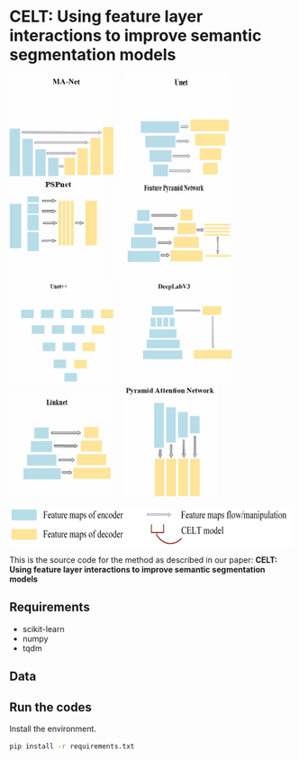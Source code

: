 # CELT: Using feature layer interactions to improve semantic segmentation models

<p float="center">
  <img width="185" height="180" src="https://github.com/Temporaryanonymous/CELT/blob/main/figure/MANet.gif"/>
  &nbsp;
  &nbsp;
  <img width="185" height="180" src="https://github.com/Temporaryanonymous/CELT/blob/main/figure/Unet.gif"/> 
    &nbsp;
    &nbsp;
  <img width="170" height="180" src="https://github.com/Temporaryanonymous/CELT/blob/main/figure/PSPnet.gif"/>
    &nbsp;
    &nbsp;
  <img width="205" height="175" src="https://github.com/Temporaryanonymous/CELT/blob/main/figure/FeaturePN.gif"/>
    &nbsp;
    &nbsp;
  <img width="185" height="180" src="https://github.com/Temporaryanonymous/CELT/blob/main/figure/Unet%2B%2B.gif"/>
     &nbsp;
    &nbsp;
  <img width="190" height="180" src="https://github.com/Temporaryanonymous/CELT/blob/main/figure/DeepLabV3.gif"/>
     &nbsp;
    &nbsp;
  <img width="180" height="180" src="https://github.com/Temporaryanonymous/CELT/blob/main/figure/Linknet.gif"/>
     &nbsp;
    &nbsp;
  <img width="170" height="200" src="https://github.com/Temporaryanonymous/CELT/blob/main/figure/PAN.gif"/>
</p>

<p align="center">
  <img width="500" height="70" src="https://github.com/Temporaryanonymous/CELT/blob/main/figure/Figure%20Legend.jpg">
</p>

This is the source code for the method as described in our paper:
**CELT: Using feature layer interactions to improve semantic segmentation models**

## Requirements
* scikit-learn
* numpy
* tqdm

## Data


## Run the codes
Install the environment.
```bash
pip install -r requirements.txt
```

